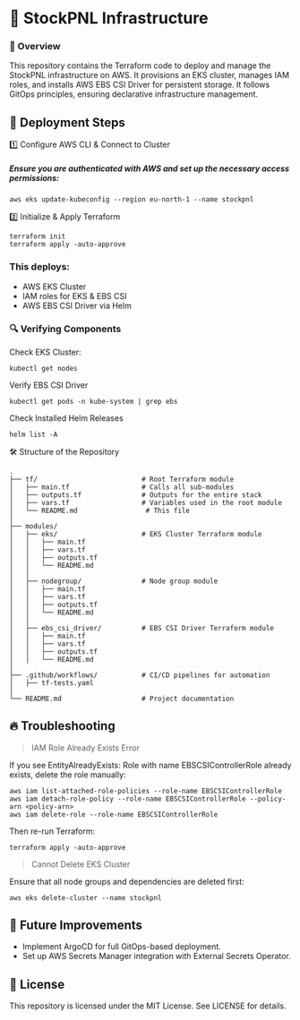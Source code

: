 # 📌 StockPNL Infrastructure

### 📖 Overview

This repository contains the Terraform code to deploy and manage the StockPNL infrastructure on AWS. It provisions an EKS cluster, manages IAM roles, and installs AWS EBS CSI Driver for persistent storage. It follows GitOps principles, ensuring declarative infrastructure management.

## 🚀 Deployment Steps

1️⃣ Configure AWS CLI & Connect to Cluster

##### Ensure you are authenticated with AWS and set up the necessary access permissions:
```
aws eks update-kubeconfig --region eu-north-1 --name stockpnl
```

2️⃣ Initialize & Apply Terraform
```
terraform init
terraform apply -auto-approve
```

### This deploys:

- AWS EKS Cluster
- IAM roles for EKS & EBS CSI
- AWS EBS CSI Driver via Helm

### 🔍 Verifying Components
Check EKS Cluster:
```
kubectl get nodes
```

Verify EBS CSI Driver
```
kubectl get pods -n kube-system | grep ebs
```
Check Installed Helm Releases
```
helm list -A
```

🛠️ Structure of the Repository
```
.
├── tf/                          # Root Terraform module
│   ├── main.tf                  # Calls all sub-modules
│   ├── outputs.tf               # Outputs for the entire stack
│   ├── vars.tf                  # Variables used in the root module
│   └── README.md                 # This file
│
├── modules/
│   ├── eks/                     # EKS Cluster Terraform module
│   │   ├── main.tf
│   │   ├── vars.tf
│   │   ├── outputs.tf
│   │   └── README.md
│   │
│   ├── nodegroup/               # Node group module
│   │   ├── main.tf
│   │   ├── vars.tf
│   │   ├── outputs.tf
│   │   └── README.md
│   │
│   ├── ebs_csi_driver/          # EBS CSI Driver Terraform module
│   │   ├── main.tf
│   │   ├── vars.tf
│   │   ├── outputs.tf
│   │   └── README.md
│
├── .github/workflows/           # CI/CD pipelines for automation
│   ├── tf-tests.yaml
│
└── README.md                    # Project documentation
```

## 🔥 Troubleshooting

>IAM Role Already Exists Error

If you see EntityAlreadyExists: Role with name EBSCSIControllerRole already exists, delete the role manually:
```
aws iam list-attached-role-policies --role-name EBSCSIControllerRole
aws iam detach-role-policy --role-name EBSCSIControllerRole --policy-arn <policy-arn>
aws iam delete-role --role-name EBSCSIControllerRole
```

Then re-run Terraform:
```
terraform apply -auto-approve
```

>Cannot Delete EKS Cluster

Ensure that all node groups and dependencies are deleted first:
```
aws eks delete-cluster --name stockpnl
```

## 🎯 Future Improvements
- Implement ArgoCD for full GitOps-based deployment.
- Set up AWS Secrets Manager integration with External Secrets Operator.

## 📜 License

This repository is licensed under the MIT License. See LICENSE for details.
